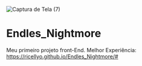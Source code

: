 ![Captura de Tela (7)](https://github.com/Ricellyo/Endles_Nightmore/assets/57840373/60b8c4ee-67d7-402a-a9de-7d8c90414d37)
# Endles_Nightmore
Meu primeiro projeto front-End.
Melhor Experiência: https://ricellyo.github.io/Endles_Nightmore/#
